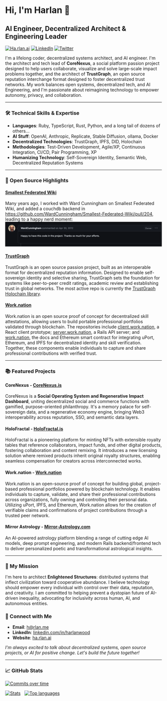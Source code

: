 # Hi, I'm Harlan 👋
## AI Engineer, Decentralized Architect & Engineering Leader

[![Ha.rlan.ai](https://img.shields.io/badge/Ha.rlan.ai-1abc9c?style=flat&logo=circuitverse&logoColor=white)](https://ha.rlan.ai/)
[![LinkedIn](https://img.shields.io/badge/-LinkedIn-blue?style=flat&logo=Linkedin&logoColor=white)](https://www.linkedin.com/in/harlanwood/)
[![Twitter](https://img.shields.io/badge/-Twitter-1da1f2?style=flat&logo=x&logoColor=white)](https://twitter.com/harlantwood)

I'm a lifelong coder, decentralized systems architect, and AI engineer. I'm the architect and tech lead of **CoreNexus**, a social platform passion project designed to help users collaborate, visualize and solve large-scale impact problems together, and the architect of **TrustGraph**, an open source reputation interchange format designed to foster decentralized trust networks. My work balances open systems, decentralized tech, and AI Engineering, and I'm passionate about reimagining technology to empower autonomy, privacy, and collaboration.

---

### 🛠 Technical Skills & Expertise

- **Languages**: Ruby, TypeScript, Rust, Python, and a long tail of dozens of others...
- **AI Stuff**: OpenAI, Anthropic, Replicate, Stable Diffusion, ollama, Docker
- **Decentralized Technologies**: TrustGraph, IPFS, DID, Holochain
- **Methodologies**: Test-Driven Development, Agile/XP, Continuous Integration, CI/CD, Pair Programming, XP
- **Humanizing Technology**: Self-Sovereign Identity, Semantic Web, Decentralized Reputation Systems

---

### 🌌 Open Source Highlights

#### **[Smallest Federated Wiki](https://github.com/WardCunningham/Smallest-Federated-Wiki/pull/204)**

Many years ago, I worked with Ward Cunningham on Smallest Federated Wiki, and added a couchdb backend in <https://github.com/WardCunningham/Smallest-Federated-Wiki/pull/204>, leading to a happy nerd moment:
![](images/Ward-happy.png)

#### **[TrustGraph](https://github.com/trustgraph/trustgraph)**

TrustGraph is an open source passion project, built as an interoperable format for decentralized reputation information. Designed to enable self-sovereign identity and selective sharing, TrustGraph sets the foundation for systems like peer-to-peer credit ratings, academic review and establishing trust in global networks.  The most active repo is currently the [TrustGraph Holochain library](https://github.com/trustgraph/trustgraph-holochain).

#### **[Work.nation](https://github.com/worknation/work.nation?tab=readme-ov-file#worknation)**

Work.nation is an open source proof of concept for decentralized skill attestations, allowing users to build portable professional portfolios validated through blockchain. The repositories include [client.work.nation](https://github.com/worknation/client.work.nation), a React client prototype; [server.work.nation](https://github.com/worknation/server.work.nation), a Rails API server; and [work.nation](https://github.com/worknation/work.nation), the docs and Ethereum smart contract for integrating uPort, Ethereum, and IPFS for decentralized identity and skill verification. Together, these components enable individuals to capture and share professional contributions with verified trust.

---

### 📚 Featured Projects

#### **CoreNexus** - [CoreNexus.is](https://CoreNexus.is)
CoreNexus is a **Social Operating System and Regenerative Impact Dashboard**, uniting decentralized social and commerce functions with gamified, purpose-oriented philanthropy. It's a memory palace for self-sovereign data, and a regenerative economy engine, bringing Web3 interoperability across reputation, SSO, and semantic data layers.

#### **HoloFractal** - [HoloFractal.is](https://HoloFractal.is)
HoloFractal is a pioneering platform for minting NFTs with extensible royalty tables that reference collaborators, impact funds, and other digital products, fostering collaboration and content remixing. It introduces a new licensing solution where remixed products inherit original royalty structures, enabling seamless compensation for creators across interconnected works.

#### **Work.nation** - [Work.nation](https://github.com/worknation/work.nation?tab=readme-ov-file#worknation)
Work.nation is an open-source proof of concept for building global, project-based professional portfolios powered by blockchain technology. It enables individuals to capture, validate, and share their professional contributions across organizations, fully owning and controlling their personal data. Utilizing uPort, IPFS, and Ethereum, Work.nation allows for the creation of verifiable claims and confirmations of project contributions through a trusted peer network.

#### **Mirror Astrology** - [Mirror-Astrology.com](https://Mirror-Astrology.com)
An AI-powered astrology platform blending a range of cutting edge AI models, deep prompt engineering, and modern Rails backend/frontend tech to deliver personalized poetic and transformational astrological insights.

---

### 🔭 My Mission

I'm here to architect **Enlightened Structures**: distributed systems that inflect civilization toward cooperative abundance. I believe technology should empower every individual with control over their data, reputation, and creativity. I am committed to helping prevent a dystopian future of AI-driven inequality, advocating for inclusivity across human, AI, and autonomous entities.

### 💬 Connect with Me

- **Email**: [h@rlan.me](mailto:h@rlan.me)
- **LinkedIn**: [linkedin.com/in/harlanwood](https://www.linkedin.com/in/harlanwood/)
- **Website**: [ha.rlan.ai](https://ha.rlan.ai/)

*I'm always excited to talk about decentralized systems, open source projects, or AI for positive change. Let's build the future together!*

---

### 📈 GitHub Stats

[![Commits over time](http://github-profile-summary-cards.vercel.app/api/cards/profile-details?username=harlantwood&theme=nord_dark)](https://github.com/harlantwood)

[![Stats](http://github-profile-summary-cards.vercel.app/api/cards/stats?username=harlantwood&theme=nord_dark)](https://github.com/harlantwood) <img src="https://img.spacergif.org/spacer.gif" width="5" height="1"> [![Top languages](http://github-profile-summary-cards.vercel.app/api/cards/most-commit-language?username=harlantwood&theme=nord_dark)](https://github.com/harlantwood)
